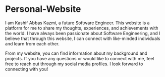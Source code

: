 # Personal-Website
I am Kashif Abbas Kazmi, a future Software Engineer. This website is a platform for me to share my thoughts, experiences, and achievements with the world. I have always been passionate about Software Engineering, and I believe that through this website, I can connect with like-minded individuals and learn from each other.

From my website, you can find information about my background and projects. If you have any questions or would like to connect with me, feel free to reach out through my social media profiles. I look forward to connecting with you!
